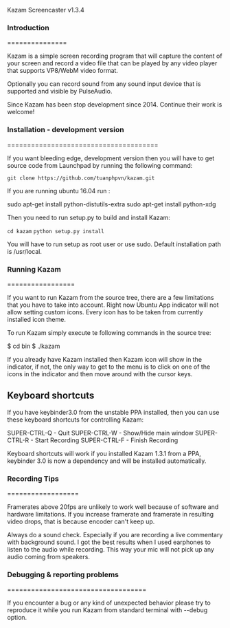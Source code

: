 Kazam Screencaster v1.3.4


### Introduction
===============

Kazam is a simple screen recording program that will capture the content
of your screen and record a video file that can be played by any video
player that supports VP8/WebM video format.

Optionally you can record sound from any sound input device that is
supported and visible by PulseAudio.

Since Kazam has been stop development since 2014. Continue their work is welcome!

### Installation - development version
======================================

If you want bleeding edge, development version then you will have to get
source code from Launchpad by running the following command:

```git clone https://github.com/tuanphpvn/kazam.git```

If you are running ubuntu 16.04 run :

sudo apt-get install python-distutils-extra
sudo apt-get install python-xdg

Then you need to run setup.py to build and install Kazam:

```cd kazam```
```python setup.py install```

You will have to run setup as root user or use sudo. Default installation
path is /usr/local.

### Running Kazam
=================

If you want to run Kazam from the source tree, there are a few limitations
that you have to take into account. Right now Ubuntu App indicator will not
allow setting custom icons. Every icon has to be taken from currently
installed icon theme.

To run Kazam simply execute te following commands in the source tree:

$ cd bin
$ ./kazam

If you already have Kazam installed then Kazam icon will show in the
indicator, if not, the only way to get to the menu is to click on one
of the icons in the indicator and then move around with the cursor keys.

Keyboard shortcuts
------------------

If you have keybinder3.0 from the unstable PPA installed, then you can
use these keyboard shortcuts for controlling Kazam:

SUPER-CTRL-Q - Quit
SUPER-CTRL-W - Show/Hide main window
SUPER-CTRL-R - Start Recording
SUPER-CTRL-F - Finish Recording

Keyboard shortcuts will work if you installed Kazam 1.3.1 from a PPA,
keybinder 3.0 is now a dependency and will be installed automatically.


### Recording Tips
==================

Framerates above 20fps are unlikely to work well because of software and
hardware limitations. If you increase framerate and framerate in
resulting video drops, that is because encoder can't keep up.

Always do a sound check. Especially if you are recording a live commentary
with background sound. I got the best results when I used earphones to listen
to the audio while recording. This way your mic will not pick up any audio
coming from speakers.


### Debugging & reporting problems
===================================

If you encounter a bug or any kind of unexpected behavior please try to
reproduce it while you run Kazam from standard terminal with --debug option.